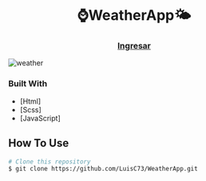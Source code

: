 
<h1 align="center">⌚WeatherApp🌤</h1>


<div align="center">
  <h3>
    <a href="https://luisc73.github.io/WeatherApp/">
      Ingresar
    </a>
  </h3>
</div>


![weather](https://user-images.githubusercontent.com/80079884/178126928-1c3d46b4-5c6b-42c8-a5f9-13894fa14774.jpg)

### Built With

<!-- This section should list any major frameworks that you built your project using. Here are a few examples.-->

- [Html]
- [Scss]
- [JavaScript]


## How To Use

```bash
# Clone this repository
$ git clone https://github.com/LuisC73/WeatherApp.git

```


